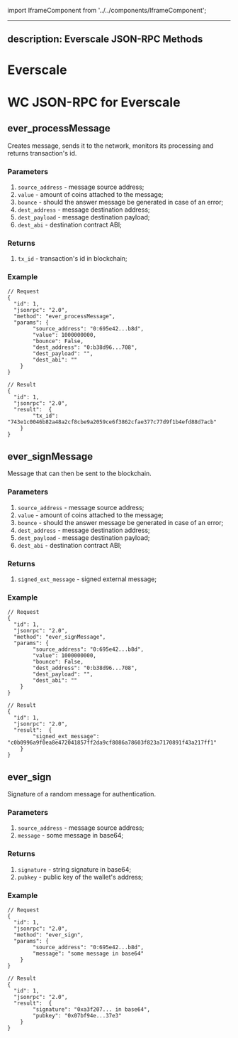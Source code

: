 import IframeComponent from '../../components/IframeComponent';

---
description: Everscale JSON-RPC Methods
---

# Everscale

# WC JSON-RPC for Everscale

## ever_processMessage

Creates message, sends it to the network, monitors its processing and returns transaction's id.

### Parameters

1. `source_address` - message source address;
2. `value` - amount of coins attached to the message;
3. `bounce` - should the answer message be generated in case of an error;
4. `dest_address` - message destination address;
5. `dest_payload` - message destination payload;
6. `dest_abi` - destination contract ABI;

### Returns

1. `tx_id` - transaction's id in blockchain;
### Example

```
// Request
{
  "id": 1,
  "jsonrpc": "2.0",
  "method": "ever_processMessage",
  "params": {
        "source_address": "0:695e42...b8d",
        "value": 1000000000,
        "bounce": False,
        "dest_address": "0:b38d96...708",
        "dest_payload": "",
        "dest_abi": ""
    }
}
 
// Result
{
  "id": 1,
  "jsonrpc": "2.0",
  "result":  {
        "tx_id": "743e1c0046b82a48a2cf8cbe9a2059ce6f3862cfae377c77d9f1b4efd88d7acb"
    }
}
```

## ever_signMessage

Message that can then be sent to the blockchain.

### Parameters

1. `source_address` - message source address;
2. `value` - amount of coins attached to the message;
3. `bounce` - should the answer message be generated in case of an error;
4. `dest_address` - message destination address;
5. `dest_payload` - message destination payload;
6. `dest_abi` - destination contract ABI;

### Returns

1. `signed_ext_message` - signed external message;

### Example

```
// Request
{
  "id": 1,
  "jsonrpc": "2.0",
  "method": "ever_signMessage",
  "params": {
        "source_address": "0:695e42...b8d",
        "value": 1000000000,
        "bounce": False,
        "dest_address": "0:b38d96...708",
        "dest_payload": "",
        "dest_abi": ""
    }
}
 
// Result
{
  "id": 1,
  "jsonrpc": "2.0",
  "result":  {
        "signed_ext_message": "c0b0996a9f0ea8e472041857ff2da9cf8086a78603f823a7170891f43a217ff1"
    }
}
```

## ever_sign

Signature of a random message for authentication.

### Parameters

1. `source_address` - message source address;
2. `message` - some message in base64;
### Returns

1. `signature` - string signature in base64;
2. `pubkey` - public key of the wallet's address;

### Example

```
// Request
{
  "id": 1,
  "jsonrpc": "2.0",
  "method": "ever_sign",
  "params": {
        "source_address": "0:695e42...b8d",
        "message": "some message in base64"
    }
}
 
// Result
{
  "id": 1,
  "jsonrpc": "2.0",
  "result":  {
        "signature": "0xa3f207... in base64",
        "pubkey": "0x07bf94e...37e3"
    }
}
```

<IframeComponent />
